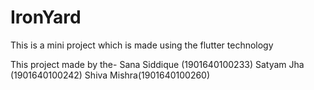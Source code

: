 # IronYard
This is a mini project which is  made using the flutter technology


This project made by the-
    Sana Siddique (1901640100233)
    Satyam Jha (1901640100242)
    Shiva Mishra(1901640100260)



